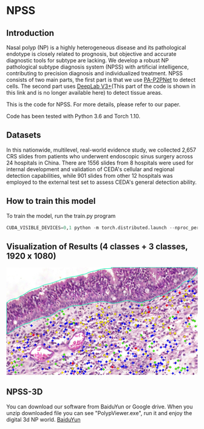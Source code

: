 # NPSS

## Introduction
Nasal polyp (NP) is a highly heterogeneous disease and its pathological endotype is closely related to prognosis, but objective and accurate diagnostic tools for subtype are lacking. We develop a robust NP pathological subtype diagnosis system (NPSS) with artificial intelligence, contributing to precision diagnosis and individualized treatment. NPSS consists of two main parts, the first part is that we use [PA-P2PNet](https://arxiv.org/abs/2303.02602 "DPA-P2PNet: Deformable Proposal-aware P2PNet for Accurate Point-based Cell Detection") to detect cells. The second part uses [DeepLab V3+](https://github.com/VainF/DeepLabV3Plus-Pytorch "DeepLabV3Plus-Pytorch")(This part of the code is shown in this link and is no longer available here) to detect tissue areas.

This is the code for NPSS. For more details, please refer to our paper.

Code has been tested with Python 3.6 and Torch 1.10.

## Datasets
In this nationwide, multilevel, real-world evidence study, we collected 2,657 CRS slides from patients who underwent endoscopic sinus surgery across 24 hospitals in China. There are 1556 slides from 8 hospitals were used for internal development and validation of CEDA's cellular and regional detection capabilities, while 901 slides from other 12 hospitals was employed to the external test set to assess CEDA's general detection ability.

## How to train this model
To train the model, run the train.py program
```python
CUDA_VISIBLE_DEVICES=0,1 python -m torch.distributed.launch --nproc_per_node=2 --master_port=29510 train.py --output_dir=_savePath_.pth --eos_coef=0.8 --dataset=bxr --num_classes=4 --num_workers=4 --start_eval=50 --epochs=150 --batch_size=4
```

## Visualization of Results (4 classes + 3 classes, 1920 x 1080)
<p align="center">
    <img src="imgs/image1.jpg" width=600></br>
</p>

## NPSS-3D
You can download our software from BaiduYun or Google drive. When you unzip downloaded file you can see "PolypViewer.exe", run it and enjoy the digital 3d NP world.
[BaiduYun](https://pan.baidu.com/s/1wT1IUSAFg52latEgklSXlw?pwd=kqi1)


